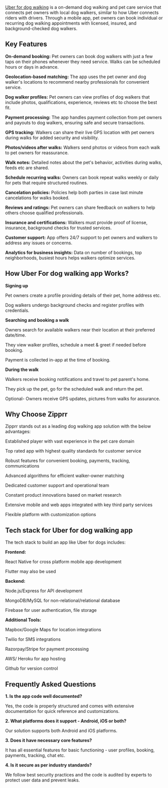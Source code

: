 <a href="https://zipprr.com/uber-for-dog-walking/">Uber for dog walking</a> is a on-demand dog walking and pet care service that connects pet owners with local dog walkers, similar to how Uber connects riders with drivers. Through a mobile app, pet owners can book individual or recurring dog walking appointments with licensed, insured, and background-checked dog walkers.

<h2><b>Key Features</b></h2>

**On-demand booking:** Pet owners can book dog walkers with just a few taps on their phones whenever they need service. Walks can be scheduled hours or days in advance.

**Geolocation-based matching:** The app uses the pet owner and dog walker's locations to recommend nearby professionals for convenient service.

**Dog walker profiles:** Pet owners can view profiles of dog walkers that include photos, qualifications, experience, reviews etc to choose the best fit.

**Payment processing:** The app handles payment collection from pet owners and payouts to dog walkers, ensuring safe and secure transactions.

**GPS tracking:** Walkers can share their live GPS location with pet owners during walks for added security and visibility.

**Photos/videos after walks:** Walkers send photos or videos from each walk to pet owners for reassurance.

**Walk notes:** Detailed notes about the pet's behavior, activities during walks, feeds etc are shared.

**Schedule recurring walks:** Owners can book repeat walks weekly or daily for pets that require structured routines.

**Cancelation policies:** Policies help both parties in case last minute cancelations for walks booked.

**Reviews and ratings:** Pet owners can share feedback on walkers to help others choose qualified professionals.

**Insurance and certifications:** Walkers must provide proof of license, insurance, background checks for trusted services.

**Customer support:** App offers 24/7 support to pet owners and walkers to address any issues or concerns.

**Analytics for business insights:** Data on number of bookings, top neighborhoods, busiest hours helps walkers optimize services.

<h2><b>How Uber For dog walking app Works?</b></h2>

**Signing up**

Pet owners create a profile providing details of their pet, home address etc.

Dog walkers undergo background checks and register profiles with credentials.

**Searching and booking a walk**

Owners search for available walkers near their location at their preferred date/time.

They view walker profiles, schedule a meet & greet if needed before booking.

Payment is collected in-app at the time of booking.

**During the walk**

Walkers receive booking notifications and travel to pet parent's home.

They pick up the pet, go for the scheduled walk and return the pet.

Optional- Owners receive GPS updates, pictures from walks for assurance.

<h2><b>Why Choose Zipprr</b></h2>

Zipprr stands out as a leading dog walking app solution with the below advantages:

Established player with vast experience in the pet care domain

Top rated app with highest quality standards for customer service

Robust features for convenient booking, payments, tracking, communications

Advanced algorithms for efficient walker-owner matching

Dedicated customer support and operational team

Constant product innovations based on market research

Extensive mobile and web apps integrated with key third party services

Flexible platform with customization options

<h2><b>Tech stack for Uber for dog walking app</b></h2>

The tech stack to build an app like Uber for dogs includes:

**Frontend:**

React Native for cross platform mobile app development

Flutter may also be used

**Backend:**

Node.js/Express for API development

MongoDB/MySQL for non-relational/relational database

Firebase for user authentication, file storage

**Additional Tools:**

Mapbox/Google Maps for location integrations

Twilio for SMS integrations

Razorpay/Stripe for payment processing

AWS/ Heroku for app hosting

Github for version control

<h2><b>Frequently Asked Questions</b></h2>

**1. Is the app code well documented?**

Yes, the code is properly structured and comes with extensive documentation for quick reference and customizations.

**2. What platforms does it support - Android, iOS or both?**

Our solution supports both Android and iOS platforms.

**3. Does it have necessary core features?**

It has all essential features for basic functioning - user profiles, booking, payments, tracking, chat etc.

**4. Is it secure as per industry standards?**

We follow best security practices and the code is audited by experts to protect user data and prevent leaks.
